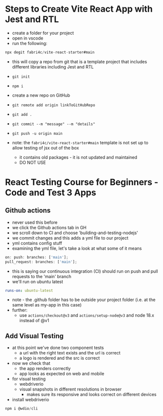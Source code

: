 # Steps to Create Vite React App with Jest and RTL

- create a folder for your project
- open in vscode
- run the following:

```js
npx degit fabri4c/vite-react-starter#main
```

- this will copy a repo from git that is a template project that includes different libraries including Jest and RTL
- `git init`
- `npm i`
- create a new repo on GitHub
- `git remote add origin linkToGitHubRepo`
- `git add .`
- `git commit --m "message" --m "details"`
- `git push -u origin main`

- note: the `fabri4c/vite-react-starter#main` template is not set up to allow testing of jsx out of the box
  - it contains old packages - it is not updated and maintained
  - DO NOT USE

# React Testing Course for Beginners - Code and Test 3 Apps

## Github actions

- never used this before
- we click the Github actions tab in GH
- we scroll down to CI and choose 'building-and-testing-nodejs'
- we commit changes and this adds a yml file to our project
- yml contains config stuff
- examining the yml file, let's take a look at what some of it means

```js
on: push: branches: ['main'];
pull_request: branches: ['main'];
```

- this is saying our continuous integration (CI) should run on push and pull requests to the 'main' branch
- we'll run on ubuntu latest

```yml
runs-on: ubuntu-latest
```

- note - the .github folder has to be outside your project folder (i.e. at the same level as my-app in this case)
- further:
  - use `actions/checkout@v3` and `actions/setup-node@v3` and node 18.x instead of @v1

## Add Visual Testing

- at this point we've done two component tests
  - a url with the right text exists and the url is correct
  - a logo is rendered and the src is correct
- now we check that
  - the app renders correctly
  - app looks as expected on web and mobile
- for visual testing
  - webdriverio
  - visual snapshots in different resolutions in browser
    - makes sure its responsive and looks correct on different devices
- install webdriverio

```js
npm i @wdio/cli
```
